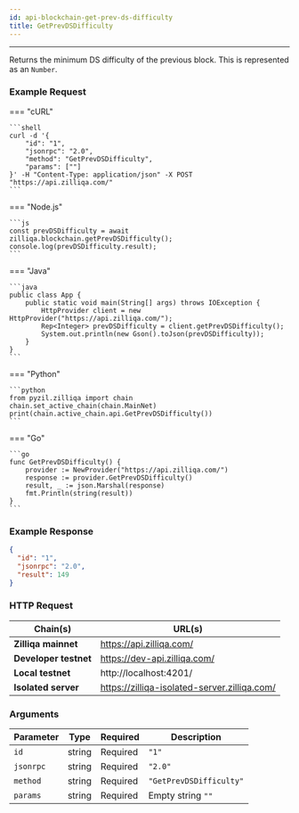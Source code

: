 ```yaml
---
id: api-blockchain-get-prev-ds-difficulty
title: GetPrevDSDifficulty
---
```


---

Returns the minimum DS difficulty of the previous block. This is represented as an `Number`.

### Example Request

=== "cURL"

    ```shell
    curl -d '{
        "id": "1",
        "jsonrpc": "2.0",
        "method": "GetPrevDSDifficulty",
        "params": [""]
    }' -H "Content-Type: application/json" -X POST "https://api.zilliqa.com/"
    ```

=== "Node.js"

    ```js
    const prevDSDifficulty = await zilliqa.blockchain.getPrevDSDifficulty();
    console.log(prevDSDifficulty.result);
    ```

=== "Java"

    ```java
    public class App {
        public static void main(String[] args) throws IOException {
            HttpProvider client = new HttpProvider("https://api.zilliqa.com/");
            Rep<Integer> prevDSDifficulty = client.getPrevDSDifficulty();
            System.out.println(new Gson().toJson(prevDSDifficulty));
        }
    }
    ```

=== "Python"

    ```python
    from pyzil.zilliqa import chain
    chain.set_active_chain(chain.MainNet)
    print(chain.active_chain.api.GetPrevDSDifficulty())
    ```

=== "Go"

    ```go
    func GetPrevDSDifficulty() {
    	provider := NewProvider("https://api.zilliqa.com/")
    	response := provider.GetPrevDSDifficulty()
    	result, _ := json.Marshal(response)
    	fmt.Println(string(result))
    }
    ```

### Example Response

```json
{
  "id": "1",
  "jsonrpc": "2.0",
  "result": 149
}
```

### HTTP Request

| Chain(s)              | URL(s)                                       |
| --------------------- | -------------------------------------------- |
| **Zilliqa mainnet**   | https://api.zilliqa.com/                     |
| **Developer testnet** | https://dev-api.zilliqa.com/                 |
| **Local testnet**     | http://localhost:4201/                       |
| **Isolated server**   | https://zilliqa-isolated-server.zilliqa.com/ |

### Arguments

| Parameter | Type   | Required | Description             |
| --------- | ------ | -------- | ----------------------- |
| `id`      | string | Required | `"1"`                   |
| `jsonrpc` | string | Required | `"2.0"`                 |
| `method`  | string | Required | `"GetPrevDSDifficulty"` |
| `params`  | string | Required | Empty string `""`       |
